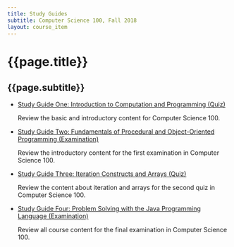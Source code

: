 ```yaml
---
title: Study Guides
subtitle: Computer Science 100, Fall 2018
layout: course_item
---
```


# {{page.title}}
## {{page.subtitle}}

<ul>

<li><a href="https://github.com/Allegheny-Computer-Science-100-F2018/cs100-F2018-sheets/releases/download/cs100F2018_sheets-9.0.1/cs100F2018_studyguide_quiz01.pdf">Study Guide One: Introduction to Computation and Programming
(Quiz)</a> <p>Review the basic and introductory content for Computer Science 100.</p>

<li><a href="https://github.com/Allegheny-Computer-Science-100-F2018/cs100-F2018-sheets/releases/download/cs100F2018_sheets-14.0.1/cs100F2018_studyguide_exam01.pdf">Study Guide
Two: Fundamentals of Procedural and Object-Oriented Programming (Examination)</a> <p>Review the introductory content for
the first examination in Computer Science 100.</p>

<li><a href="https://github.com/Allegheny-Computer-Science-100-F2018/cs100-F2018-sheets/releases/download/cs100F2018_sheets-19.0.1/cs100F2018_studyguide_quiz02.pdf">Study Guide
Three: Iteration Constructs and Arrays (Quiz)</a> <p>Review the content about iteration and arrays
for the second quiz in Computer Science 100.</p>

<li><a href="https://github.com/Allegheny-Computer-Science-100-F2018/cs100-F2018-sheets/releases/download/cs100F2018_sheets-21.2.0/cs100F2018_studyguide_exam02.pdf">Study Guide
Four: Problem Solving with the Java Programming Language (Examination)</a> <p>Review all course content for
the final examination in Computer Science 100.</p>

</ul>
